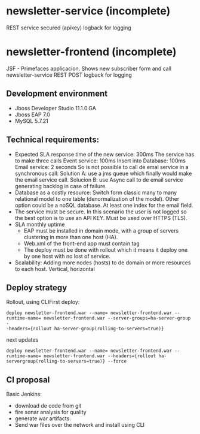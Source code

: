 # newsletter-service  (incomplete)
REST service secured (apikey)
logback for logging

# newsletter-frontend (incomplete)
JSF - Primefaces applicacion. Shows new subscriber form and call newsletter-service REST POST 
logback for logging


## Development environment
- Jboss Developer Studio 11.1.0.GA
- Jboss EAP 7.0
- MySQL 5.7.21

## Technical requirements:
- Expected SLA response time of the new service: 300ms
The service has to make three calls
Event service: 100ms
Insert into Database: 100ms
Email service: 2 seconds
So is not possible to call de emal service in a synchronous call:
Solution A: use a jms queue which finally would make the email service call.
Solucion B: use Async call to de email service generating backlog in case of
failure.
- Database as a costly resource:
Switch form classic many to many relational model to one table (denormalization of
the model). Other option could be a noSQL database.
At least one index for the email field.
- The service must be secure.
In this scenario the user is not logged so the best option is to use an API KEY. Must be
used over HTTPS (TLS).
- SLA monthly uptime
  - EAP must be installed in domain mode, with a group of servers clustering in
more than one host (HA).
  - Web.xml of the front-end app must contain <distributable/> tag
  - The deploy must be done with rollout which it means it deploy one by one
host with no lost of service.
- Scalability: 
Adding more nodes (hosts) to de domain or more resources to each host. Vertical,
horizontal

## Deploy strategy
Rollout, using CLIFirst deploy:
```
deploy newsletter-frontend.war --name= newsletter-frontend.war --
runtime-name= newsletter-frontend.war --server-groups=ha-server-group -
-headers={rollout ha-server-group(rolling-to-servers=true)}
```
next updates
```
deploy newsletter-frontend.war --name= newsletter-frontend.war --
runtime-name= newsletter-frontend.war --headers={rollout ha-servergroup(rolling-to-servers=true)} --force
```

## CI proposal
Basic Jenkins:
- download de code from git
- fire sonar analysis for quality
- generate war artifacts.
- Send war files over the network and install using CLI
